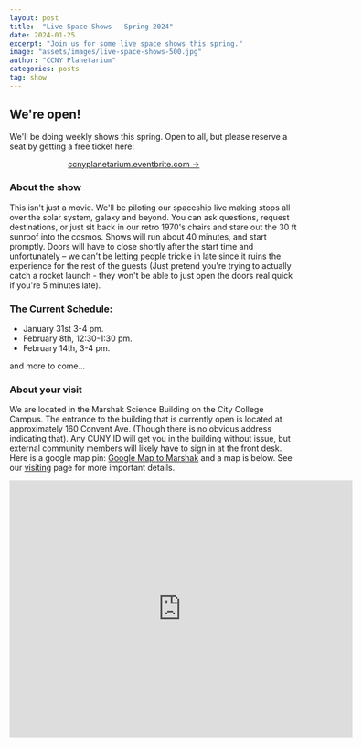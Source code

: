 ```yaml
---
layout: post
title:  "Live Space Shows - Spring 2024"
date: 2024-01-25
excerpt: "Join us for some live space shows this spring."
image: "assets/images/live-space-shows-500.jpg"
author: "CCNY Planetarium"
categories: posts
tag: show
---
```


## We're open!

We'll be doing weekly shows this spring. Open to all, but please reserve a seat by getting a free ticket here: 
<div style="margin: auto; width: 300px;">
   <a href="https://ccnyplanetarium.eventbrite.com" class="btn btn-primary" target="_blank">ccnyplanetarium.eventbrite.com &rarr;</a>
</div>

### About the show

This isn't just a movie. We'll be piloting our spaceship live making stops all over the solar system, galaxy and beyond. You can ask questions, request destinations, or just sit back in our retro 1970's chairs and stare out the 30 ft sunroof into the cosmos. Shows will run about 40 minutes, and start promptly. Doors will have to close shortly after the start time and unfortunately – we can't be letting people trickle in late since it ruins the experience for the rest of the guests (Just pretend you're trying to actually catch a rocket launch - they won't be able to just open the doors real quick if you're 5 minutes late). 

### The Current Schedule:

* January 31st 3-4 pm. 
* February 8th, 12:30-1:30 pm.
* February 14th, 3-4 pm.

and more to come...

### About your visit

We are located in the Marshak Science Building on the City College Campus. The entrance to the building that is currently open is located at approximately 160 Convent Ave. (Though there is no obvious address indicating that). Any CUNY ID will get you in the building without issue, but external community members will likely have to sign in at the front desk. Here is a google map pin: [Google Map to Marshak](https://maps.app.goo.gl/8gSHQgDToYDjqosE7) and a map is below. See our [visiting]({{site.baseurl}}/visit/) page for more important details. 

<iframe src="https://www.google.com/maps/embed?pb=!1m18!1m12!1m3!1d805.7616891399921!2d-73.95021916379567!3d40.81933649355362!2m3!1f0!2f0!3f0!3m2!1i1024!2i768!4f13.1!3m3!1m2!1s0x89c2f66f8a1cd3ed%3A0xf4e2e61148ee904d!2sMarshak%20Science%20Building!5e0!3m2!1sen!2sus!4v1706194029197!5m2!1sen!2sus" width="600" height="450" style="border:0;" allowfullscreen="" loading="lazy" referrerpolicy="no-referrer-when-downgrade"></iframe>



